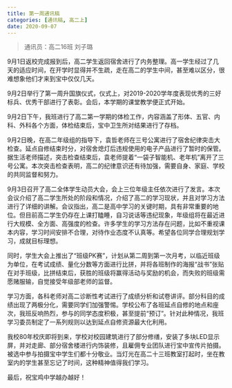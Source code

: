 ```yaml
---
title: 第一周通讯稿
categories: [通讯稿, 高二上]
date: 2020-09-07
---
```


> 通讯员：高二16班 刘子璐

9月1日返校完成报到后，高二学生返回宿舍进行了内务整理。高一学生经过了几天的适应时间，在开学时显得并不生疏，走在高二的学生中间，甚至难以区分，很难想象他们才来到宝中仅仅几天。

9月2日举行了第一周升国旗仪式，仪式上，对2019-2020学年度表现优秀的三好标兵、优秀干部进行了表彰。会后，本学期的课堂教学便正式开始。

9月2日下午，我班进行了高二第一学期的体检工作，内容涵盖了形体、五官、内科、外科各个方面，体检结束后，宝中卫生所对结果进行了存档。

9月2日晚，在高二年级组的指导下，袁哲老师在三号公寓进行了宿舍纪律突击大检查。延点自修结束时分，对宿舍熄灯后违规使用的电子产品进行了暂时的保管。据生活老师描述，突击检查结束后，袁老师提着“一袋子智能机、老年机”离开了三号公寓。本次突击检查表明，高二的纪律意识还有待加强，需要自身、家庭、学校的共同监督和努力。

9月3日召开了高二全体学生动员大会，会上三位年级主任依次进行了发言。本次会议介绍了高二学生所处的阶段和情况，介绍了高二的学习现状，并且对学习方法进行了详细的讲解。会议指出，高二是高中学习的关键时期，具有非常重要的地位。但目前高二学生仍存在上课打瞌睡，自习说话等违纪现象，年级组将在最近进行大规模、全方面、高强度的检查。许多学生的学习方法存在问题，比如不重视课本内容，学习时间安排不合理，对待作业态度不认真等。希望各位同学合理规划学习，成就目标理想。

同时，学生大会上推出了“班级PK赛”，计划从第二周到第一次月考，以临近班级为单位，在考试成绩、量化分数等方面进行比拼，并将各班制作的海报“战书”张贴在对手班级，比拼结束后，获胜的班级将赢得活动与奖励的机会，而失败的班级需愿赌服输，自觉接受年级部老师的监督。

学习方面，各科老师对高二诊断性考试进行了成绩分析和试卷讲评。部分科目的成绩出现了两极分化，需要同学们加强警惕。学校公布了各班延点自修的地点和座次，我班反响热烈，参与的同学态度积极，甚至提前“预订”。针对此种情况，我班学习委员制定了一系列规则以达到延点自修资源最大化利用。

我校80年校庆即将到来，学校对校园建筑进行了部分修缮，安装了多块LED显示屏，并对走廊、部分宿舍楼进行内饰装修，且雇佣专业团队进行宝中宣传片拍摄。被选中参与拍摄宝中学生们都十分敬业。当灯光在高二十三班教室打起时，坐在教室内的学生甚至忘记了时间，这种精神值得我们学习。

最后，祝宝鸡中学越办越好！
